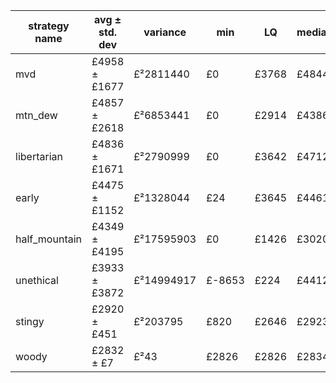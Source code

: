 strategy name | avg ± std. dev | variance | min | LQ | median | UQ | max | sample size
---|---|---|---|---|---|---|---|---
mvd | £4958 ± £1677 | £²2811440 | £0 | £3768 | £4844| £6000 | £11858 | 720001
mtn\_dew | £4857 ± £2618 | £²6853441 | £0 | £2914 | £4386 | £6306 | £17612 | 775409
libertarian | £4836 ± £1671 | £²2790999 | £0 | £3642 | £4712 | £5908 | £12755 | 353692
early | £4475 ± £1152 | £²1328044 | £24 | £3645 | £4461 | £5184 | £8930 | 461536
half\_mountain | £4349 ± £4195| £²17595903 | £0 | £1426| £3020| £5819 | £30038 | 574983
unethical | £3933 ± £3872 | £²14994917 | £-8653 | £224 | £4412 | £6742 | £19440 | 423587
stingy | £2920 ± £451 | £²203795 | £820 | £2646 | £2923 | £3206 | £4391 | 449108
woody | £2832 ± £7 | £²43 | £2826 | £2826 | £2834 | £2861 | £2835 | 511603

